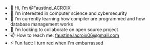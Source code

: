 - 👋 Hi, I’m @FaustineLACROIX
- 👀 I’m interested in computer science and cybersecurity
- 🌱 I’m currently learning how compiler are programmed and how database management works
- 💞️ I’m looking to collaborate on open source project
- 📫 How to reach me: faustine.lacroix06@gmail.com
- ⚡ Fun fact: I turn red when I'm embarrassed

<!---
FaustineLACROIX/FaustineLACROIX is a ✨ special ✨ repository because its `README.md` (this file) appears on your GitHub profile.
You can click the Preview link to take a look at your changes.
--->
